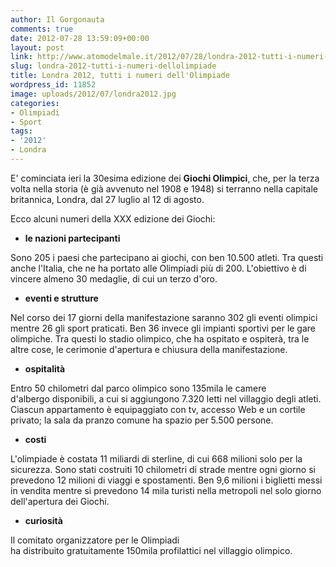 ```yaml
---
author: Il Gorgonauta
comments: true
date: 2012-07-28 13:59:09+00:00
layout: post
link: http://www.atomodelmale.it/2012/07/28/londra-2012-tutti-i-numeri-dellolimpiade/
slug: londra-2012-tutti-i-numeri-dellolimpiade
title: Londra 2012, tutti i numeri dell'Olimpiade
wordpress_id: 11852
image: uploads/2012/07/londra2012.jpg
categories:
- Olimpiadi
- Sport
tags:
- '2012'
- Londra
---
```



E' cominciata ieri la 30esima edizione dei **Giochi Olimpici**, che, per la terza volta nella storia (è già avvenuto nel 1908 e 1948) si terranno nella capitale britannica, Londra, dal 27 luglio al 12 di agosto.

Ecco alcuni numeri della XXX edizione dei Giochi:

	
  * **le nazioni partecipanti**

Sono 205 i paesi che partecipano ai giochi, con ben 10.500 atleti. Tra questi anche l'Italia, che ne ha portato alle Olimpiadi più di 200. L'obiettivo è di vincere almeno 30 medaglie, di cui un terzo d'oro.

	
  * **eventi e strutture**

Nel corso dei 17 giorni della manifestazione saranno 302 gli eventi olimpici mentre 26 gli sport praticati. Ben 36 invece gli impianti sportivi per le gare olimpiche. Tra questi lo stadio olimpico, che ha ospitato e ospiterà, tra le altre cose, le cerimonie d'apertura e chiusura della manifestazione.

	
  * **ospitalità**

Entro 50 chilometri dal parco olimpico sono 135mila le camere d'albergo disponibili, a cui si aggiungono 7.320 letti nel villaggio degli atleti. Ciascun appartamento è equipaggiato con tv, accesso Web e un cortile privato; la sala da pranzo comune ha spazio per 5.500 persone.

	
  * **costi**

L'olimpiade è costata 11 miliardi di sterline, di cui 668 milioni solo per la sicurezza. Sono stati costruiti 10 chilometri di strade mentre ogni giorno si prevedono 12 milioni di viaggi e spostamenti. Ben 9,6 milioni i biglietti messi in vendita mentre si prevedono 14 mila turisti nella metropoli nel solo giorno dell'apertura dei Giochi.

	
  * **curiosità**

Il comitato organizzatore per le Olimpiadi ha distribuito gratuitamente 150mila profilattici nel villaggio olimpico.

